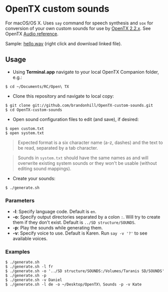 # OpenTX custom sounds

For macOS/OS X. Uses `say` command for speech synthesis and `sox` for conversion of your own custom sounds for use by [OpenTX 2.2.x](http://www.open-tx.org/2017/05/30/opentx-2.2.0). See OpenTX [Audio reference](https://opentx.gitbooks.io/manual-for-opentx-2-2/content/advanced/audio.html).

Sample: [hello.wav](https://raw.githubusercontent.com/brandonhill/OpenTX-custom-sounds/master/samples/hello.wav) (right click and download linked file).

## Usage

* Using **Terminal.app** navigate to your local OpenTX Companion folder, e.g.:

```
$ cd ~/Documents/RC/Open\ TX
```

* Clone this repository and navigate to local copy:

```
$ git clone git://github.com/brandonhill/OpenTX-custom-sounds.git
$ cd OpenTX-custom-sounds
```

* Open sound configuration files to edit (and save), if desired:

```
$ open custom.txt
$ open system.txt
```

> Expected format is a six character name (a-z, dashes) and the text to be read, separated by a tab character.

> Sounds in `system.txt` should have the same names as and will overwrite existing system sounds or they won't be usable (without editing sound mappings).

* Create your sounds:

```
$ ./generate.sh
```

### Parameters

* **-l**: Specify language code. Default is `en`.
* **-o**: Specify output directories separated by a colon `:`. Will try to create them if they don't exist. Default is `../SD structure/SOUNDS`.
* **-p**: Play the sounds while generating them.
* **-v**: Specify voice to use. Default is Karen. Run `say -v '?'` to see available voices.

### Examples

```
$ ./generate.sh
$ ./generate.sh -l fr
$ ./generate.sh -o '../SD structure/SOUNDS:/Volumes/Taranis SD/SOUNDS'
$ ./generate.sh -p
$ ./generate.sh -v Daniel
$ ./generate.sh -l de -o ~/Desktop/OpenTX\ Sounds -p -v Kate
```
